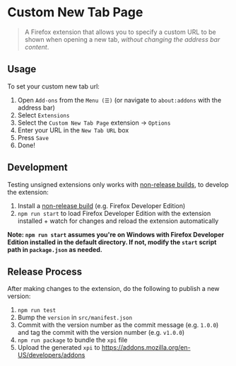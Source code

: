 # Custom New Tab Page
> A Firefox extension that allows you to specify a custom URL to be shown when opening a new tab, _without changing the address bar content_.


## Usage
To set your custom new tab url:
1. Open `Add-ons` from the `Menu (☰)` (or navigate to `about:addons` with the address bar)
1. Select `Extensions`
1. Select the `Custom New Tab Page` extension → `Options`
1. Enter your URL in the `New Tab URL` box
1. Press `Save`
1. Done!


## Development

Testing unsigned extensions only works with [non-release builds](https://developer.mozilla.org/en-US/Add-ons/WebExtensions/Getting_started_with_web-ext#Testing_unsigned_extensions), to develop the extension:
1. Install a [non-release build](https://developer.mozilla.org/en-US/Add-ons/WebExtensions/Getting_started_with_web-ext#Testing_unsigned_extensions) (e.g. Firefox Developer Edition)
1. `npm run start` to load Firefox Developer Edition with the extension installed + watch for changes and reload the extension automatically

**Note: `npm run start` assumes you're on Windows with Firefox Developer Edition installed in the default directory. If not, modify the `start` script path in `package.json` as needed.**


## Release Process

After making changes to the extension, do the following to publish a new version:

1. `npm run test`
1. Bump the `version` in `src/manifest.json`
1. Commit with the version number as the commit message (e.g. `1.0.0`) and tag the commit with the version number (e.g. `v1.0.0`)
1. `npm run package` to bundle the `xpi` file
1. Upload the generated `xpi` to https://addons.mozilla.org/en-US/developers/addons
